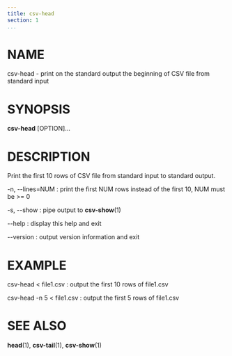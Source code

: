 ```yaml
---
title: csv-head
section: 1
...
```


# NAME #

csv-head - print on the standard output the beginning of CSV file from standard input

# SYNOPSIS #

**csv-head** [OPTION]...

# DESCRIPTION #

Print the first 10 rows of CSV file from standard input to standard output.

-n, --lines=NUM
:   print the first NUM rows instead of the first 10, NUM must be >= 0

-s, --show
:   pipe output to **csv-show**(1)

--help
:   display this help and exit

--version
:   output version information and exit

# EXAMPLE #

csv-head < file1.csv
:   output the first 10 rows of file1.csv

csv-head -n 5 < file1.csv
:   output the first 5 rows of file1.csv

# SEE ALSO #

**head**(1), **csv-tail**(1), **csv-show**(1)
